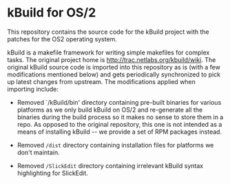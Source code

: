# kBuild for OS/2

This repository contains the source code for the kBuild project with the patches
for the OS2 operating system.

kBuild is a makefile framework for writing simple makefiles for complex tasks.
The original project home is http://trac.netlabs.org/kbuild/wiki. The original
kBuild source code is imported into this repository as is (with a few
modifications mentioned below) and gets periodically synchronized to pick up
latest changes from upstream. The modifications applied when importing include:

- Removed `/kBuild/bin' directory containing pre-built binaries for various
platforms as we only build kBuild on OS/2 and re-generate all the binaries
during the build process so it makes no sense to store them in a repo.
As opposed to the original repository, this one is not intended as a means of
installing kBuild -- we provide a set of RPM packages instead.

- Removed `/dist` directory containing installation files for platforms we
don't maintain.

- Removed `/SlickEdit` directory containing irrelevant kBuild syntax
highlighting for SlickEdit.
